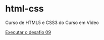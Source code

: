 # html-css
 Curso de HTML5 e CSS3 do Curso em Vídeo

<a href="https://caio-paulino.github.io/html-css/desafios/d009/android.htm">
Executar o desafio 09
</a>